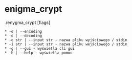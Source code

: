 # enigma_crypt

./enygma_crypt [flags]

    * -e | --encoding
    * -d | --decoding
    * -o str | --input str - nazwa pliku wyjściowego / stdin
    * -i str | --input str - nazwa pliku wejściowego / stdin
    * -g | --gui - wyświetla cli gui
    * -h | --help - wyświetla pomoc